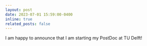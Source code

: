 ```yaml
---
layout: post
date: 2023-07-01 15:59:00-0400
inline: true
related_posts: false
---
```


I am happy to announce that I am starting my PostDoc at TU Delft!
